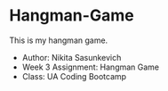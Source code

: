# Hangman-Game

This is my hangman game.

* Author: Nikita Sasunkevich
* Week 3 Assignment: Hangman Game
* Class: UA Coding Bootcamp
